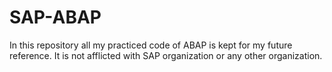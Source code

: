 # SAP-ABAP

In this repository all my practiced code of ABAP is kept for my future reference. It is not afflicted with SAP organization or any other organization.
